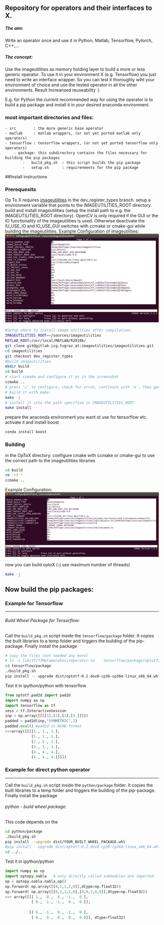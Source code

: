 ## Repository for operators and their interfaces to X.
##### The aim:
 Write an operator once and use it in Python, Matlab, Tensorflow, Pytorch, C++,...

##### The concept:
 Use the imageutilities as memory holding layer to build a more or less generic operator.
 To use it in your environment X (e.g. Tensorflow) you just need to write an interface wrapper.
 So you can test it thoroughly wiht your environment of choice and use the tested operator in all the other environments.
 Result Increansed reuseability :)
 
 E.g. for Python the current recommended way for using the operator is to build a pip package and install it in your desired anaconda environment.
 


### most important directories and files:
	- src        : the more generic base operator
	- matlab     : matlab wrappers, (or not yet ported matlab only operators)
	- tensorflow : tensorflow wrappers, (or not yet ported tensorflow only operators)
		- package: this subdirectory contains the files necessary for building the pip packages
			- 	build_pkg.sh  : this script builds the pip package 
			- 	setup.sh      : requirenments for the pip package

##Install instructions

### Prerequesits

Op To X requires [imageutilities](https://gitlab.icg.tugraz.at/imageutilities/imageutilities) in the dev_register_types branch.
setup a environment variable that points to the IMAGEUTILITIES_ROOT directory.
build and install imageutilities (setup the install path to e.g. the IMAGEUTILITIES_ROOT directory).
OpenCV is only required if the GUI or the IO functionality of the imageutilities is used.
Otherwise deactivate the IU_USE_IO and IO_USE_GUI switches with ccmake or cmake-gui while building the imageutilities.
Example Configuration of imageutilities:
![Example Configuration](./docs/Setup_CCMAKE_ImageUtilities_MATLAB.png)
```bash
#Setup where to install image utilities after compilation:
IMAGEUTILITIES_ROOT=~/sources/imageutilities 
MATLAB_ROOT=/usr/local/MATLAB/R2018b/
git clone git@gitlab.icg.tugraz.at:imageutilities/imageutilities.git
cd imageutilities
git checkout dev_register_types
#build imageutilities
mkdir build
cd build
# start ccmake and configure it as in the screenshot
ccmake .. 
# press 'c' to configure, check for erros, continure with 'e', then generate the make files by pressing 'g'
# build it with make:
make -j
# install it into the path specified in IMAGEUTILITIES_ROOT
make install 	
```



prepare the anaconda environment you want ot use for tensorflow etc.
activate it and install boost
```bash
conda install boost
```

### Building
in the OpToX directory:
configure cmake with ccmake or cmake-gui to use the correct path to the imageutilities libraries

```bash
cd build
rm -rf *
ccmake ..
```
Example Configuration:
![Example Configuration](./docs/Setup_CCMAKE_OptoX.png)

now you can build optoX (-j use maximum number of threads)

```bash
make -j
```

## Now build the pip packages:
### Example for Tensorflow
-------------------------------

###### Build Wheel Package for Tensorflow:
Call the  `build_pkg.sh` script inside the `tensorflow/package` folder.
It copies the built libraries to a temp folder and tirggers the building of the pip-package.
Finally install the package


```bash
# copy the files (not needed any more)
# ln -s lib/tf/TfMetamorphosisOperator.so    tensorflow/package/optotf/interpolation/.
cd tensorflow/package
./build_pkg.sh
pip install -- upgrade dist/optotf-0.2.dev0-cp36-cp36m-linux_x86_64.whl
```

Test it in ipython/python with tensorflow
```python
from optotf.pad2d import pad2d
import numpy as np
import tensorflow as tf
sess = tf.InteractiveSession
inp = np.array([[[[1],[2],[3],[4.]]]])
padded = pad2d(inp,"SYMMETRIC",1)
padded.eval() #pad2d is NCHW format
>>>array([[[[1., 1., 1.],
            [1., 1., 1.],
            [2., 2., 2.],
            [3., 3., 3.],
            [4., 4., 4.],
            [4., 4., 4.]]]])
```

### Example for direct python operator
-------------------------------
Call the  `build_pkg.sh` script inside the `python/package` folder.
It copies the built libraries to a temp folder and tirggers the building of the pip-package.
Finally install the package

###### python - build wheel package:
This code depends on the 
```bash
cd python/package
./build_pkg.sh
pip install --upgrade dist/YOUR_BUILT_WHEEL_PACKAGE.whl
#pip install --upgrade dist/optotf-0.2.dev0-cp36-cp36m-linux_x86_64.whl 
cd ../..
```



Test it in ipython/python
```python
import numpy as np
import optopy.nabla   # only directly called submodules are imported
op = optopy.nabla.nabla_op()
op.forward( np.array([[0,1,1,2,0]],dtype=np.float32))
op.forward( np.array([[0,1,1,1,0],[0,0,1,0,0]],dtype=np.float32))
>>> array([[[ 1.,  0.,  0., -1.,  0.],
            [ 0.,  1., -1.,  0.,  0.]],

           [[ 0., -1.,  0., -1.,  0.],
            [ 0.,  0.,  0.,  0.,  0.]]], dtype=float32)

```